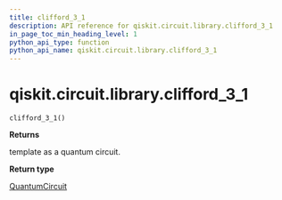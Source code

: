```yaml
---
title: clifford_3_1
description: API reference for qiskit.circuit.library.clifford_3_1
in_page_toc_min_heading_level: 1
python_api_type: function
python_api_name: qiskit.circuit.library.clifford_3_1
---
```


<span id="qiskit-circuit-library-clifford-3-1" />

# qiskit.circuit.library.clifford\_3\_1

<span id="qiskit.circuit.library.clifford_3_1" />

`clifford_3_1()`

**Returns**

template as a quantum circuit.

**Return type**

[QuantumCircuit](qiskit.circuit.QuantumCircuit "qiskit.circuit.QuantumCircuit")

